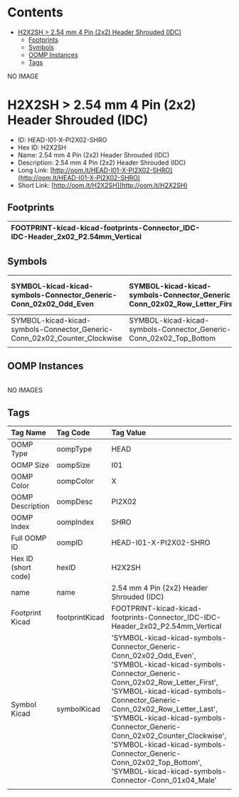 



Contents
========

* [H2X2SH > 2.54 mm 4 Pin (2x2) Header Shrouded (IDC)](#h2x2sh--254-mm-4-pin-2x2-header-shrouded-idc)
	* [Footprints](#footprints)
	* [Symbols](#symbols)
	* [OOMP Instances](#oomp-instances)
	* [Tags](#tags)
  
NO IMAGE  
# H2X2SH > 2.54 mm 4 Pin (2x2) Header Shrouded (IDC)

- ID: HEAD-I01-X-PI2X02-SHRO
- Hex ID: H2X2SH
- Name: 2.54 mm 4 Pin (2x2) Header Shrouded (IDC)
- Description: 2.54 mm 4 Pin (2x2) Header Shrouded (IDC)
- Long Link: [http://oom.lt/HEAD-I01-X-PI2X02-SHRO](http://oom.lt/HEAD-I01-X-PI2X02-SHRO)
- Short Link: [http://oom.lt/H2X2SH](http://oom.lt/H2X2SH)

## Footprints
  

|![]()<br>FOOTPRINT-kicad-kicad-footprints-Connector_IDC-IDC-Header_2x02_P2.54mm_Vertical|||
| :--- | :--- | :--- |

## Symbols
  

|![]()<br>SYMBOL-kicad-kicad-symbols-Connector_Generic-Conn_02x02_Odd_Even|![]()<br>SYMBOL-kicad-kicad-symbols-Connector_Generic-Conn_02x02_Row_Letter_First|![]()<br>SYMBOL-kicad-kicad-symbols-Connector_Generic-Conn_02x02_Row_Letter_Last|
| :--- | :--- | :--- |
|![]()<br>SYMBOL-kicad-kicad-symbols-Connector_Generic-Conn_02x02_Counter_Clockwise|![]()<br>SYMBOL-kicad-kicad-symbols-Connector_Generic-Conn_02x02_Top_Bottom|![]()<br>SYMBOL-kicad-kicad-symbols-Connector-Conn_01x04_Male|
||||

## OOMP Instances
  

||||
| :--- | :--- | :--- |
  
NO IMAGES  
## Tags
  

|Tag Name|Tag Code|Tag Value|
| :--- | :--- | :--- |
|OOMP Type|oompType|HEAD|
|OOMP Size|oompSize|I01|
|OOMP Color|oompColor|X|
|OOMP Description|oompDesc|PI2X02|
|OOMP Index|oompIndex|SHRO|
|Full OOMP ID|oompID|HEAD-I01-X-PI2X02-SHRO|
|Hex ID (short code)|hexID|H2X2SH|
|name|name|2.54 mm 4 Pin (2x2) Header Shrouded (IDC)|
|Footprint Kicad|footprintKicad|FOOTPRINT-kicad-kicad-footprints-Connector_IDC-IDC-Header_2x02_P2.54mm_Vertical|
|Symbol Kicad|symbolKicad|'SYMBOL-kicad-kicad-symbols-Connector_Generic-Conn_02x02_Odd_Even', 'SYMBOL-kicad-kicad-symbols-Connector_Generic-Conn_02x02_Row_Letter_First', 'SYMBOL-kicad-kicad-symbols-Connector_Generic-Conn_02x02_Row_Letter_Last', 'SYMBOL-kicad-kicad-symbols-Connector_Generic-Conn_02x02_Counter_Clockwise', 'SYMBOL-kicad-kicad-symbols-Connector_Generic-Conn_02x02_Top_Bottom', 'SYMBOL-kicad-kicad-symbols-Connector-Conn_01x04_Male'|
||||
